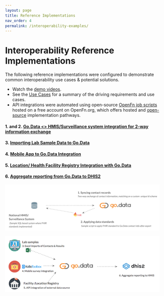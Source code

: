 ```yaml
---
layout: page
title: Reference Implementations
nav_order: 4
permalink: /interoperability-examples/
---
```

# Interoperability Reference Implementations
The following reference implementations were configured to demonstrate common interoperability use cases & potential solutions.
- Watch the [demo videos](https://drive.google.com/drive/folders/1Rf9TXCXkn8_XnjH4FcRsIGqDZ-UkVvdC). 
- See the [Use Cases](../2c-integration-use-cases.md) for a summary of the driving requirements and use cases. 
- API integrations were automated using open-source [OpenFn job scripts](https://docs.openfn.org/documentation.html#jobs) hosted on a free account on OpenFn.org, which offers hosted and [open-source](https://openfn.github.io/microservice/readme.html) implementation pathways. 

#### 1. and 2. [Go.Data <> HMIS/Surveillance system integration for 2-way information exchange](3-1-godata--hmissurveillance-system.md)
#### 3. [Importing Lab Sample Data to Go.Data](3-3-importing-lab-sample-data-to-godata.md)
#### 4. [Mobile App to Go.Data Integration](3-4-godata--mobile-integration.md)
#### 5. [Location/ Health Facility Registry Integration with Go.Data](3-5-godata--facilitity-registry-integration.md)
#### 6. [Aggregate reporting from Go.Data to DHIS2](3-6-godata--dhis2-aggregate.md)

![implementation-1](../assets/godata-example1.png)

![implementation-2](../assets/godata-example2.png)
